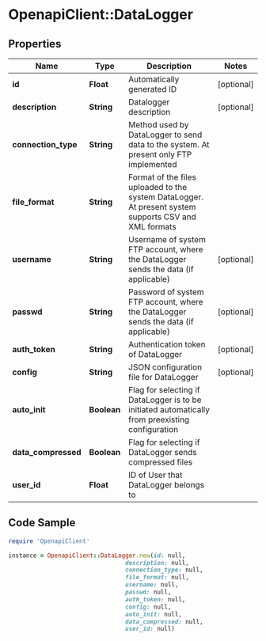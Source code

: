 # OpenapiClient::DataLogger

## Properties

Name | Type | Description | Notes
------------ | ------------- | ------------- | -------------
**id** | **Float** | Automatically generated ID | [optional] 
**description** | **String** | Datalogger description | [optional] 
**connection_type** | **String** | Method used by DataLogger to send data to the system. At present only FTP implemented | 
**file_format** | **String** | Format of the files uploaded to the system DataLogger. At present system supports CSV and XML formats | 
**username** | **String** | Username of system FTP account, where the DataLogger sends the data (if applicable) | [optional] 
**passwd** | **String** | Password of system FTP account, where the DataLogger sends the data (if applicable) | [optional] 
**auth_token** | **String** | Authentication token of DataLogger | [optional] 
**config** | **String** | JSON configuration file for DataLogger | [optional] 
**auto_init** | **Boolean** | Flag for selecting if DataLogger is to be initiated automatically from preexisting configuration | 
**data_compressed** | **Boolean** | Flag for selecting if DataLogger sends compressed files | 
**user_id** | **Float** | ID of User that DataLogger belongs to | 

## Code Sample

```ruby
require 'OpenapiClient'

instance = OpenapiClient::DataLogger.new(id: null,
                                 description: null,
                                 connection_type: null,
                                 file_format: null,
                                 username: null,
                                 passwd: null,
                                 auth_token: null,
                                 config: null,
                                 auto_init: null,
                                 data_compressed: null,
                                 user_id: null)
```


